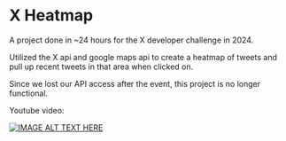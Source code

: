 # X Heatmap

A project done in ~24 hours for the X developer challenge in 2024.

Utilized the X api and google maps api to create a heatmap of tweets and pull up recent tweets in that area when clicked on.

Since we lost our API access after the event, this project is no longer functional.

Youtube video:

[![IMAGE ALT TEXT HERE](https://img.youtube.com/vi/qcVoB7GzodE/0.jpg)](https://youtu.be/qcVoB7GzodE)
